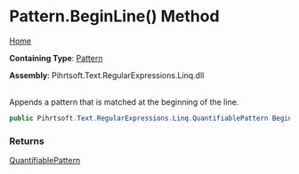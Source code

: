 # Pattern\.BeginLine\(\) Method

[Home](../../../../../../README.md)

**Containing Type**: [Pattern](../README.md)

**Assembly**: Pihrtsoft\.Text\.RegularExpressions\.Linq\.dll

\
Appends a pattern that is matched at the beginning of the line\.

```csharp
public Pihrtsoft.Text.RegularExpressions.Linq.QuantifiablePattern BeginLine()
```

### Returns

[QuantifiablePattern](../../QuantifiablePattern/README.md)

